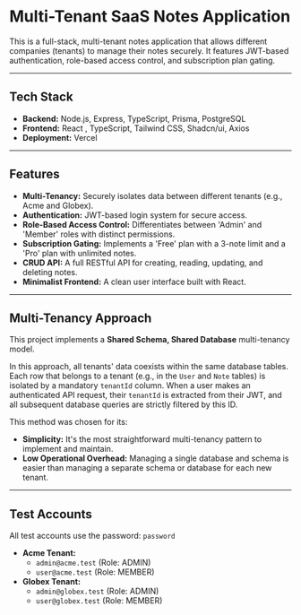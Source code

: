 # Multi-Tenant SaaS Notes Application

This is a full-stack, multi-tenant notes application that allows different companies (tenants) to manage their notes securely. It features JWT-based authentication, role-based access control, and subscription plan gating.

---
## Tech Stack

* **Backend:** Node.js, Express, TypeScript, Prisma, PostgreSQL
* **Frontend:** React , TypeScript, Tailwind CSS, Shadcn/ui, Axios
* **Deployment:** Vercel

---
## Features

* **Multi-Tenancy:** Securely isolates data between different tenants (e.g., Acme and Globex).
* **Authentication:** JWT-based login system for secure access.
* **Role-Based Access Control:** Differentiates between 'Admin' and 'Member' roles with distinct permissions.
* **Subscription Gating:** Implements a 'Free' plan with a 3-note limit and a 'Pro' plan with unlimited notes.
* **CRUD API:** A full RESTful API for creating, reading, updating, and deleting notes.
* **Minimalist Frontend:** A clean user interface built with React.

---
## Multi-Tenancy Approach

This project implements a **Shared Schema, Shared Database** multi-tenancy model.

In this approach, all tenants' data coexists within the same database tables. Each row that belongs to a tenant (e.g., in the `User` and `Note` tables) is isolated by a mandatory `tenantId` column. When a user makes an authenticated API request, their `tenantId` is extracted from their JWT, and all subsequent database queries are strictly filtered by this ID.

This method was chosen for its:
* **Simplicity:** It's the most straightforward multi-tenancy pattern to implement and maintain.
* **Low Operational Overhead:** Managing a single database and schema is easier than managing a separate schema or database for each new tenant.
---

## Test Accounts

All test accounts use the password: `password`

* **Acme Tenant:**
    * `admin@acme.test` (Role: ADMIN)
    * `user@acme.test` (Role: MEMBER)
* **Globex Tenant:**
    * `admin@globex.test` (Role: ADMIN)
    * `user@globex.test` (Role: MEMBER)
